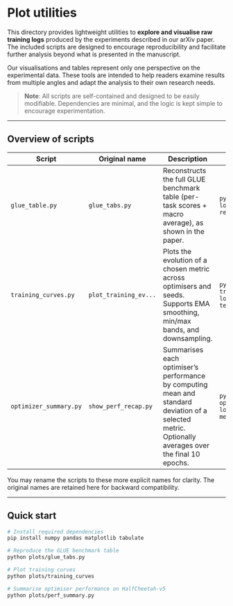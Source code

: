 # Plot utilities

This directory provides lightweight utilities to **explore and visualise raw training logs** produced by the experiments described in our arXiv paper. The included scripts are designed to encourage reproducibility and facilitate further analysis beyond what is presented in the manuscript.

Our visualisations and tables represent only one perspective on the experimental data. These tools are intended to help readers examine results from multiple angles and adapt the analysis to their own research needs.

> **Note**: All scripts are self-contained and designed to be easily modifiable. Dependencies are minimal, and the logic is kept simple to encourage experimentation.

---

## Overview of scripts

| Script                  | Original name         | Description                                                                 | Example usage |
|-------------------------|------------------------|-----------------------------------------------------------------------------|----------------|
| `glue_table.py`         | `glue_tabs.py`         | Reconstructs the full GLUE benchmark table (per-task scores + macro average), as shown in the paper. | `python glue_table.py logs/NLP/GLUE --save results.md` |
| `training_curves.py`    | `plot_training_ev...`  | Plots the evolution of a chosen metric across optimisers and seeds. Supports EMA smoothing, min/max bands, and downsampling. | `python training_curves.py logs/CIFAR10 --metric test_acc` |
| `optimizer_summary.py`  | `show_perf_recap.py`   | Summarises each optimiser’s performance by computing mean and standard deviation of a selected metric. Optionally averages over the final 10 epochs. | `python optimizer_summary.py logs/Ant-v5 --metric mean_reward_last_n_eps` |

You may rename the scripts to these more explicit names for clarity. The original names are retained here for backward compatibility.

---

## Quick start

```bash
# Install required dependencies
pip install numpy pandas matplotlib tabulate

# Reproduce the GLUE benchmark table
python plots/glue_tabs.py

# Plot training curves
python plots/training_curves

# Summarise optimiser performance on HalfCheetah-v5
python plots/perf_summary.py
